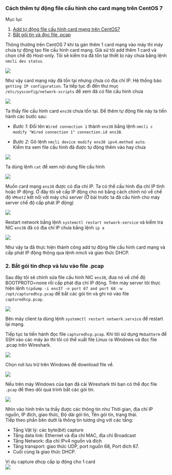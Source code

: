 ### Cách thêm tự động file cấu hình cho card mạng trên CentOS 7

Mục lục  
1. [Add tự động file cấu hình card mạng trên CentOS7](#1)  
2. [Bắt gói tin và đọc file .pcap](#2) 

<a name="1"></a>
Thông thường trên CentOS 7 khi ta gán thêm 1 card mạng vào máy thì máy chưa tự động tạo file cấu hình card mạng. Giả sử tôi add thêm 1 card và chọn chế độ Host-only. Tôi sẽ kiểm tra đã tồn tại thiết bị này chưa bằng lệnh `nmcli dev status`.   

<img src ="https://i.imgur.com/INoFuOu.png"> 

Như vậy card mạng này đã tồn tại nhưng chưa có địa chỉ IP. Hệ thống báo `getting IP configuration`. Ta tiếp tục đi đến thư mục `/etc/sysconfig/network-scripts` để xem đã có file cấu hình chưa  

<img src="https://i.imgur.com/excpViv.png">  

Ta thấy file cấu hình card `ens38` chưa tồn tại. Để thêm tự động file này ta tiến hành các bước sau:  
- *Bước 1*: Đổi tên `Wired connection 1` thành `ens38` bằng lệnh `nmcli c modify "Wired connection 1" connection.id ens38`.  

- *Bước 2*: Gõ lệnh `nmcli device modify ens38 ipv4.method auto`.  
Kiểm tra xem file cấu hình đã được tự động thêm vào hay chưa  
<img src="https://i.imgur.com/wrlnqhL.png">  

Ta dùng lệnh `cat` để xem nội dung file cấu hình  

<img src="https://i.imgur.com/xXZvVhx.png">  

Muốn card mạng `ens38` được có địa chỉ IP. Ta có thể cấu hình địa chỉ IP tĩnh hoặc IP động. Ở đây tôi sẽ cấp IP động cho nó bằng cách chỉnh nó về chế độ `VMnet2` kết nối với máy chủ server (Ở bài trước ta đã cấu hình cho máy server chế độ cấp phát IP động)

<img src="https://i.imgur.com/3PWI5U4.png">  

Restart network bằng lệnh `systemctl restart network-service` và kiểm tra NIC `ens38` đã có địa chỉ IP chưa bằng lệnh `ip a`  

<img src="https://i.imgur.com/rhrAKlX.png">  

Như vậy ta đã thực hiện thành công add tự động file cấu hình card mạng và cấp phát IP động thông qua lệnh nmcli và giao thức DHCP. 

<a name="2"></a>
### 2. Bắt gói tin dhcp và lưu vào file .pcap  
Sau đây tôi sẽ chỉnh sửa file cấu hình NIC `ens38`, đưa nó về chế độ BOOTPROTO=none rồi cấp phát địa chỉ IP động. Trên máy server tôi thực hiện lệnh `tcpdump -i ens37 -n port 67 and port 68 -w /opt/capturedhcp.pcap` để bắt các gói tin và ghi nó vào file `capturedhcp.pcap`.

<img src="https://i.imgur.com/i668r8m.png">  

Bên máy client ta dùng lệnh `systemctl restart network.service` để restart lại mạng.  

Tiếp tục ta tiến hành đọc file `capturedhcp.pcap`. Khi tôi sử dụng `MobaXterm` để SSH vào các máy ảo thì tôi có thể xuất file Linux ra Windows và đọc file .pcap trên Wireshark. 

<img src="https://i.imgur.com/MHhyJV2.png"> 

Chọn nơi lưu trữ trên Windows để download file về.

<img src="https://i.imgur.com/hmU7j9z.png">  

Nếu trên máy Windows của bạn đã cài Wireshark thì bạn có thể đọc file `.pcap` để theo dõi quá trình bắt các gói tin.  

<img src="https://i.imgur.com/pC4eZgW.png">

Nhìn vào hình trên ta thấy được các thông tin như Thời gian, địa chỉ IP nguồn, IP đích, giao thức, Độ dài gói tin, Tên gói tin, trạng thái.  
Tiếp theo phần bên dưới là thông tin tương ứng với các tầng:  
- Tầng Vật lý: các byte(bit) capture  
- Tầng data link: Ethernet và địa chỉ MAC, địa chỉ Broadcast 
- Tầng Network: địa chỉ IPv4 nguồn và đích
- Tầng transport: giao thức UDP, port nguồn 68, Port đích 67.
- Cuối cùng là giao thức DHCP.  


Ví dụ capture dhcp cấp ip động cho 1 card  
<img src="https://i.imgur.com/rRXtwYL.png">